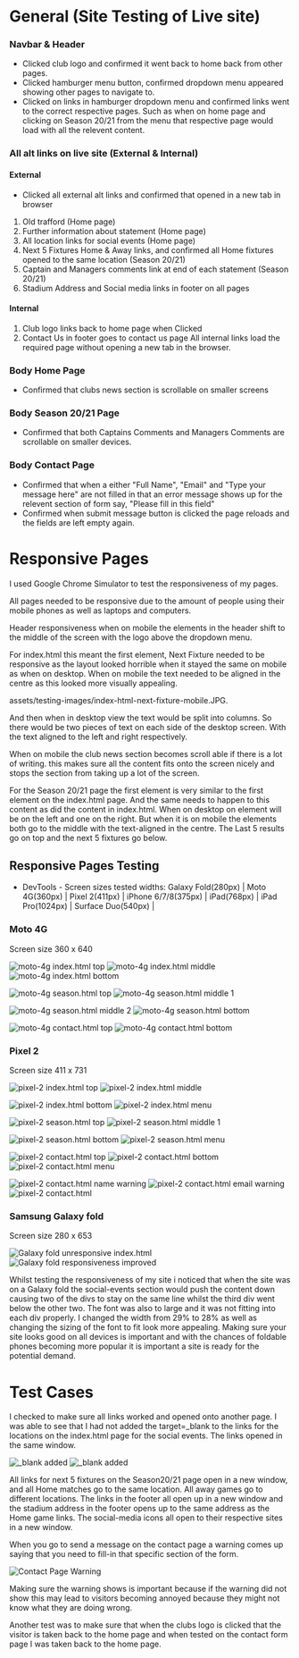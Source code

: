 # General (Site Testing of Live site)

### Navbar & Header
* Clicked club logo and confirmed it went back to home back from other pages.
* Clicked hamburger menu button, confirmed dropdown menu appeared showing other pages to navigate to.
* Clicked on links in hamburger dropdown menu and confirmed links went to the correct respective pages. Such as when on home page and clicking on Season 20/21 from the menu that respective page would load with all the relevent content.

### All alt links on live site (External & Internal)
#### External
* Clicked all external alt links and confirmed that opened in a new tab in browser
1. Old trafford (Home page)
1. Further information about statement (Home page)
1. All location links for social events (Home page)
1. Next 5 Fixtures Home & Away links, and confirmed all Home fixtures opened to the same location (Season 20/21)
1. Captain and Managers comments link at end of each statement (Season 20/21)
1. Stadium Address and Social media links in footer on all pages 

#### Internal
1. Club logo links back to home page when Clicked
1. Contact Us in footer goes to contact us page
All internal links load the required page without opening a new tab in the browser.

### Body Home Page
* Confirmed that clubs news section is scrollable on smaller screens

### Body Season 20/21 Page
* Confirmed that both Captains Comments and Managers Comments are scrollable on smaller devices.

### Body Contact Page
* Confirmed that when a either "Full Name", "Email" and "Type your message here" are not filled in that an error message shows up for the relevent section of form say, "Please fill in this field"
* Confirmed when submit message button is clicked the page reloads and the fields are left empty again. 

# Responsive Pages
I used Google Chrome Simulator to test the responsiveness of my pages.

All pages needed to be responsive due to the amount of people using their mobile phones as well as laptops and computers. 

Header responsiveness when on mobile the elements in the header shift to the middle of the screen with the logo above the dropdown menu.

For index.html this meant the first element, Next Fixture needed to be responsive as the layout looked horrible when it stayed the same on mobile as when on desktop. When on mobile the text needed to be aligned in the centre as this looked more visually appealing. 

assets/testing-images/index-html-next-fixture-mobile.JPG. 

And then when in desktop view the text would be split into columns. So there would be two pieces of text on each side of the desktop screen. With the text aligned to the left and right respectively.

When on mobile the club news section becomes scroll able if there is a lot of writing. this makes sure all the content fits onto the screen nicely and stops the section from taking up a lot of the screen. 

For the Season 20/21 page the first element is very similar to the first element on the index.html page. And the same needs to happen to this content as did the content in index.html. When on desktop on element will be on the left and one on the right. But when it is on mobile the elements both go to the middle with the text-aligned in the centre. The Last 5 results go on top and the next 5 fixtures go below.

## Responsive Pages Testing
* DevTools - Screen sizes tested widths: Galaxy Fold(280px) | Moto 4G(360px) | Pixel 2(411px) | iPhone 6/7/8(375px) | iPad(768px) | iPad Pro(1024px) | Surface Duo(540px) | 

### Moto 4G

Screen size 360 x 640

![moto-4g index.html top](assets/testing-images/moto-g4-360-640-index-top.JPG) ![moto-4g index.html middle](assets/testing-images/moto-g4-360-640-index-middle.JPG) ![moto-4g index.html bottom](assets/testing-images/moto-g4-360-640-index-bottom.JPG)

![moto-4g season.html top](assets/testing-images/moto-g4-360-640-season-top.JPG) ![moto-4g season.html middle 1](assets/testing-images/moto-g4-360-640-season-middle.JPG)

![moto-4g season.html middle 2](assets/testing-images/moto-g4-360-640-season-middle-2.JPG) ![moto-4g season.html bottom](assets/testing-images/moto-g4-360-640-season-bottom.JPG)

![moto-4g contact.html top](assets/testing-images/moto-g4-360-640-contact-top.JPG) ![moto-4g contact.html bottom](assets/testing-images/moto-g4-360-640-contact-bottom.JPG)

### Pixel 2

Screen size 411 x 731

![pixel-2 index.html top](assets/testing-images/pixel-2-411-731-index-top.JPG) ![pixel-2 index.html middle](assets/testing-images/pixel-2-411-731-index-middle.JPG)

![pixel-2 index.html bottom](assets/testing-images/pixel-2-411-731-index-bottom.JPG) ![pixel-2 index.html menu](assets/testing-images/pixel-2-411-731-index-menu.JPG)

![pixel-2 season.html top](assets/testing-images/pixel-2-411-731-season-top.JPG) ![pixel-2 season.html middle 1](assets/testing-images/pixel-2-411-731-season-middle.JPG)

![pixel-2 season.html bottom](assets/testing-images/pixel-2-411-731-season-bottom.JPG) ![pixel-2 season.html menu](assets/testing-images/pixel-2-411-731-season-menu.JPG)

![pixel-2 contact.html top](assets/testing-images/pixel-2-411-731-contact-top.JPG) ![pixel-2 contact.html bottom](assets/testing-images/pixel-2-411-731-contact-bottom.JPG) ![pixel-2 contact.html menu](assets/testing-images/pixel-2-411-731-contact-menu.JPG)

![pixel-2 contact.html name warning](assets/testing-images/pixel-2-411-731-contact-name-warning.JPG) ![pixel-2 contact.html email warning](assets/testing-images/pixel-2-411-731-contact-email-warning.JPG) ![pixel-2 contact.html](assets/testing-images/pixel-2-411-731-contact-text-warning.JPG)

### Samsung Galaxy fold

Screen size 280 x 653

![Galaxy fold unresponsive index.html](assets/testing-images/samsung-fold-280-653-social-events.JPG) ![Galaxy fold responsiveness improved](assets/testing-images/samsung-fold-280-653-social-events-updated.JPG)

Whilst testing the responsiveness of my site i noticed that when the site was on a Galaxy fold the social-events section would push the content down causing two of the divs to stay on the same line whilst the third div went below the other two. The font was also to large and it was not fitting into each div properly.
I changed the width from 29% to 28% as well as changing the sizing of the font to fit look more appealing. Making sure your site looks good on all devices is important and with the chances of foldable phones becoming more popular it is important a site is ready for the potential demand.

# Test Cases

I checked to make sure all links worked and opened onto another page. I was able to see that I had not added the target=_blank to the links for the locations on the index.html page for the social events. The links opened in the same window.

![_blank added](assets/testing-images/index-html-_blank-added.JPG) ![_blank added](assets/testing-images/index-html-_blank-not-open.JPG)

All links for next 5 fixtures on the Season20/21 page open in a new window, and all Home matches go to the same location. All away games go to different locations. The links in the footer all open up in a new window and the stadium address in the footer opens up to the same address as the Home game links. The social-media icons all open to their respective sites in a new window. 

When you go to send a message on the contact page a warning comes up saying that you need to fill-in that specific section of the form.

![Contact Page Warning](assets/testing-images/contact-page-warning.JPG)

Making sure the warning shows is important because if the warning did not show this may lead to visitors becoming annoyed because they might not know what they are doing wrong. 

Another test was to make sure that when the clubs logo is clicked that the visitor is taken back to the home page and when tested on the contact form page I was taken back to the home page.
